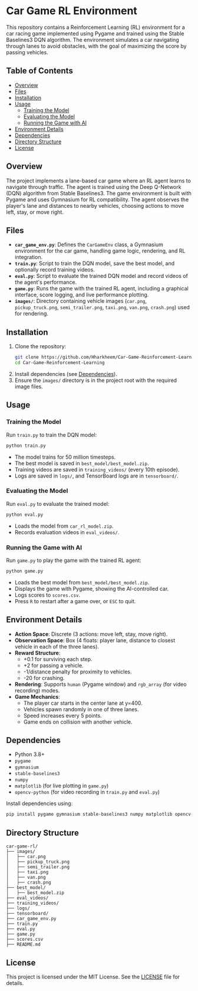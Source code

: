# Car Game RL Environment

This repository contains a Reinforcement Learning (RL) environment for a car racing game implemented using Pygame and trained using the Stable Baselines3 DQN algorithm. The environment simulates a car navigating through lanes to avoid obstacles, with the goal of maximizing the score by passing vehicles.

## Table of Contents

- [Overview](#overview)
- [Files](#files)
- [Installation](#installation)
- [Usage](#usage)
  - [Training the Model](#training-the-model)
  - [Evaluating the Model](#evaluating-the-model)
  - [Running the Game with AI](#running-the-game-with-ai)
- [Environment Details](#environment-details)
- [Dependencies](#dependencies)
- [Directory Structure](#directory-structure)
- [License](#license)

## Overview

The project implements a lane-based car game where an RL agent learns to navigate through traffic. The agent is trained using the Deep Q-Network (DQN) algorithm from Stable Baselines3. The game environment is built with Pygame and uses Gymnasium for RL compatibility. The agent observes the player's lane and distances to nearby vehicles, choosing actions to move left, stay, or move right.

## Files

- **`car_game_env.py`**: Defines the `CarGameEnv` class, a Gymnasium environment for the car game, handling game logic, rendering, and RL integration.
- **`train.py`**: Script to train the DQN model, save the best model, and optionally record training videos.
- **`eval.py`**: Script to evaluate the trained DQN model and record videos of the agent's performance.
- **`game.py`**: Runs the game with the trained RL agent, including a graphical interface, score logging, and live performance plotting.
- **`images/`**: Directory containing vehicle images (`car.png`, `pickup_truck.png`, `semi_trailer.png`, `taxi.png`, `van.png`, `crash.png`) used for rendering.

## Installation

1. Clone the repository:
   ```bash
   git clone https://github.com/Hharkheem/Car-Game-Reinforcement-Learning
   cd Car-Game-Reinforcement-Learning
   ```
2. Install dependencies (see [Dependencies](#dependencies)).
3. Ensure the `images/` directory is in the project root with the required image files.

## Usage

### Training the Model

Run `train.py` to train the DQN model:

```bash
python train.py
```

- The model trains for 50 million timesteps.
- The best model is saved in `best_model/best_model.zip`.
- Training videos are saved in `training_videos/` (every 10th episode).
- Logs are saved in `logs/`, and TensorBoard logs are in `tensorboard/`.

### Evaluating the Model

Run `eval.py` to evaluate the trained model:

```bash
python eval.py
```

- Loads the model from `car_rl_model.zip`.
- Records evaluation videos in `eval_videos/`.

### Running the Game with AI

Run `game.py` to play the game with the trained RL agent:

```bash
python game.py
```

- Loads the best model from `best_model/best_model.zip`.
- Displays the game with Pygame, showing the AI-controlled car.
- Logs scores to `scores.csv`.
- Press `R` to restart after a game over, or `ESC` to quit.

## Environment Details

- **Action Space**: Discrete (3 actions: move left, stay, move right).
- **Observation Space**: Box (4 floats: player lane, distance to closest vehicle in each of the three lanes).
- **Reward Structure**:
  - +0.1 for surviving each step.
  - +2 for passing a vehicle.
  - -1/distance penalty for proximity to vehicles.
  - -20 for crashing.
- **Rendering**: Supports `human` (Pygame window) and `rgb_array` (for video recording) modes.
- **Game Mechanics**:
  - The player car starts in the center lane at y=400.
  - Vehicles spawn randomly in one of three lanes.
  - Speed increases every 5 points.
  - Game ends on collision with another vehicle.

## Dependencies

- Python 3.8+
- `pygame`
- `gymnasium`
- `stable-baselines3`
- `numpy`
- `matplotlib` (for live plotting in `game.py`)
- `opencv-python` (for video recording in `train.py` and `eval.py`)

Install dependencies using:

```bash
pip install pygame gymnasium stable-baselines3 numpy matplotlib opencv-python
```

## Directory Structure

```
car-game-rl/
├── images/
│   ├── car.png
│   ├── pickup_truck.png
│   ├── semi_trailer.png
│   ├── taxi.png
│   ├── van.png
│   ├── crash.png
├── best_model/
│   ├── best_model.zip
├── eval_videos/
├── training_videos/
├── logs/
├── tensorboard/
├── car_game_env.py
├── train.py
├── eval.py
├── game.py
├── scores.csv
├── README.md
```

## License

This project is licensed under the MIT License. See the [LICENSE](LICENSE) file for details.
